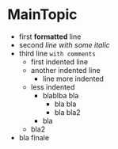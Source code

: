 # MainTopic
- first **formatted** line
- second *line with some italic*
- third line `with comments`
    - first indented line
    - another indented line
        - line more indented
    - less indented
        - blablba bla
            - bla bla
            - bla bla2
        - bla
    - bla2
- bla finale
